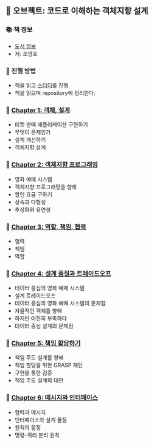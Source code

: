 ## 🚀 오브젝트: 코드로 이해하는 객체지향 설계

### 📚 책 정보
- [도서 정보](http://www.yes24.com/Product/Goods/74219491)
- 저: 조영호

### 🎯 진행 방법
- 책을 읽고 [스터디](https://github.com/CodeSoom/Objects)를 진행
- 책을 읽으며 repository에 정리한다.

### 🐣 [Chapter 1: 객체, 설계](https://github.com/saseungmin/reading_books_record_repository/tree/master/%EC%98%A4%EB%B8%8C%EC%A0%9D%ED%8A%B8/Chapter%201)
- 티켓 판매 애플리케이션 구현하기
- 무엇이 문제인가
- 설계 개선하기
- 객체지향 설계

### 🐣 [Chapter 2: 객체지향 프로그래밍](https://github.com/saseungmin/reading_books_record_repository/tree/master/%EC%98%A4%EB%B8%8C%EC%A0%9D%ED%8A%B8/Chapter%202)
- 영화 예메 시스템
- 객체지향 프로그래밍을 향해
- 할인 요금 구하기
- 상속과 다형성
- 추상화와 유연성

### 🐣 [Chapter 3: 역할, 책임, 협력](https://github.com/saseungmin/reading_books_record_repository/tree/master/%EC%98%A4%EB%B8%8C%EC%A0%9D%ED%8A%B8/Chapter%203)
- 협력
- 책임
- 역할

### 🐣 [Chapter 4: 설계 품질과 트레이드오프](https://github.com/saseungmin/reading_books_record_repository/tree/master/%EC%98%A4%EB%B8%8C%EC%A0%9D%ED%8A%B8/Chapter%204)
- 데이터 중심의 영화 예매 시스템
- 설계 트레이드오프
- 데이터 중심의 영화 예매 시스템의 문제점
- 자율적인 객체를 향해
- 하지만 여전히 부족하다
- 데이터 중심 설계의 문제점

### 🐣 [Chapter 5: 책임 할당하기](https://github.com/saseungmin/reading_books_record_repository/tree/master/%EC%98%A4%EB%B8%8C%EC%A0%9D%ED%8A%B8/Chapter%205)
- 책임 주도 설계를 향해
- 책임 할당을 위한 GRASP 패턴
- 구현을 통한 검증
- 책임 주도 설계의 대안

### 🐣 [Chapter 6: 메시지와 인터페이스](https://github.com/saseungmin/reading_books_record_repository/tree/master/%EC%98%A4%EB%B8%8C%EC%A0%9D%ED%8A%B8/Chapter%206)
- 협력과 메시지
- 인터페이스와 설계 품질
- 원칙의 함정
- 명령-쿼리 분리 원칙
